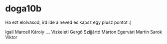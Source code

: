 # doga10b

Ha ezt elolvasod, írd ide a neved és kapsz egy plusz pontot :)

Igali Marcell Károly ._.
Vizkeleti Gergő
Szijjártó Márton
Egervári Martin
Sarok Viktor
